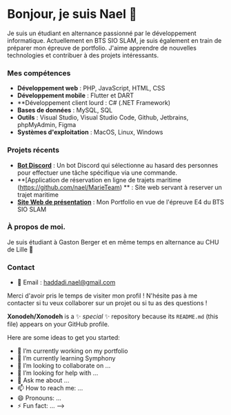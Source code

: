 # Bonjour, je suis Nael 👋

Je suis un étudiant en alternance passionné par le développement informatique. Actuellement en BTS SIO SLAM, je suis également en train de préparer mon épreuve de portfolio. J'aime apprendre de nouvelles technologies et contribuer à des projets intéressants.

### Mes compétences

- **Développement web** : PHP, JavaScript, HTML, CSS
- **Développement mobile** : Flutter et DART
- **Développement client lourd : C# (.NET Framework)
- **Bases de données** : MySQL, SQL
- **Outils** : Visual Studio, Visual Studio Code, Github, Jetbrains, phpMyAdmin, Figma 
- **Systèmes d'exploitation** : MacOS, Linux, Windows

### Projets récents

- **[Bot Discord](https://github.com/nael/BotDiscord)** : Un bot Discord qui sélectionne au hasard des personnes pour effectuer une tâche spécifique via une commande.
- **[Application de réservation en ligne de trajets maritime (https://github.com/nael/MarieTeam) ** : Site web servant à reserver un trajet maritime 
- **[Site Web de présentation](https://github.com/nael/MarieTeam)** : Mon Portfolio en vue de l'épreuve E4 du BTS SIO SLAM

### À propos de moi.
Je suis étudiant à Gaston Berger et en même temps en alternance au CHU de Lille 👋

### Contact

- 📧 Email : [haddadi.nael@gmail.com](mailto:haddadi.nael@gmail.com)

Merci d'avoir pris le temps de visiter mon profil ! N'hésite pas à me contacter si tu veux collaborer sur un projet ou si tu as des questions !

**Xonodeh/Xonodeh** is a ✨ _special_ ✨ repository because its `README.md` (this file) appears on your GitHub profile.

Here are some ideas to get you started:

- 🔭 I’m currently working on my portfolio
- 🌱 I’m currently learning Symphony
- 👯 I’m looking to collaborate on ...
- 🤔 I’m looking for help with ...
- 💬 Ask me about ...
- 📫 How to reach me: ...
- 😄 Pronouns: ...
- ⚡ Fun fact: ...
-->
